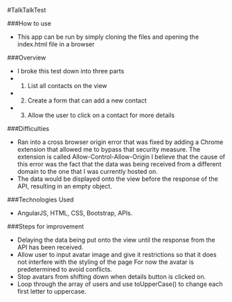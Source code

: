 #TalkTalkTest

###How to use
* This app can be run by simply cloning the files and opening the index.html file in a browser

###Overview
* I broke this test down into three parts
* 1. List all contacts on the view
* 2. Create a form that can add a new contact
* 3. Allow the user to click on a contact for more details

###Difficulties
* Ran into a cross browser origin error that was fixed by adding a Chrome extension
that allowed me to bypass that security measure. The extension is called Allow-Control-Allow-Origin
I believe that the cause of this error was the fact that the data was being received from a different domain
to the one that I was currently hosted on.
* The data would be displayed onto the view before the response of the API, resulting in an empty object.

###Technologies Used
* AngularJS, HTML, CSS, Bootstrap, APIs.

###Steps for improvement
* Delaying the data being put onto the view until the response from the API has been received.
* Allow user to input avatar image and give it restrictions so that it does not interfere with the styling of the page
For now the avatar is predetermined to avoid conflicts.
* Stop avatars from shifting down when details button is clicked on.
* Loop through the array of users and use toUpperCase() to change each first letter to uppercase.
